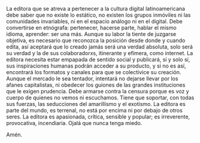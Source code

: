 La editora que se atreva a pertenecer a la cultura digital latinoamericana debe saber que no existe lo estático, no existen los grupos inmóviles ni las comunidades invariables, ni en el espacio análogo ni en el digital. Debe convertirse en etnógrafa: pertenecer, hacerse parte, hablar el mismo idioma, aprender: ser una más. Aunque su labor la tiente de juzgarse objetiva, es necesario que reconozca la posición desde donde y cuando edita, así aceptará que lo creado jamás será una verdad absoluta, solo será su verdad y la de sus colaboradorxs, itinerante y efímera, como internet. La editora necesita estar empapada de sentido social y publicará, sí y solo sí, sus inspiraciones humanas podrán acceder a su producto, y si no es así, encontrará los formatos y canales para que se colectivice su creación. Aunque el mercado le sea tentador, intentará no dejarse llevar por los afanes capitalistas, ni obedecer los guiones de las grandes instituciones que le exigen prudencia. Debe armarse contra la censura porque es voz y cuerpo de quienes no vemos ni escuchamos. Tiene que soportar, con todas sus fuerzas, las seducciones del amarillismo y el exotismo. La editora es parte del mundo, es terrenal, no está por encima ni por debajo de otros seres. La editora es apasionada, crítica, sensible y popular; es irreverente, provocativa, incendiaria. Ojalá que nunca tenga miedo.

Amén.
